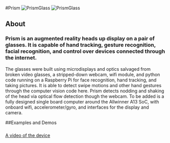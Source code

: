 #Prism
![PrismGlass](http://i.imgur.com/o5zak1R.jpg?1?4716)  ![PrismGlass](http://i.imgur.com/fARwiVb.jpg?1)

## About
### Prism is an augmented reality heads up display on a pair of glasses. It is capable of hand tracking, gesture recognition, facial recognition, and control over devices connected through the internet.
The glasses were built using microdisplays and optics salvaged from broken video glasses, a stripped-down webcam, wifi module, and python code running on a Raspberry Pi for face recognition, hand tracking, and taking pictures.
It is able to detect swipe motions and other hand gestures through the computer vision code here. Prism detects nodding and shaking of the head via optical flow detection though the webcam.
To be added is a fully designed single board computer around the Allwinner A13 SoC, with onboard wifi, accelerometer/gyro, and interfaces for the display and camera.

##Examples and Demos
### 
[A video of the device](http://www.youtube.com/watch?v=fdHaBpqGO88)
